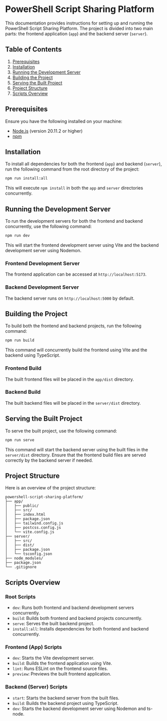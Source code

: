 # PowerShell Script Sharing Platform

This documentation provides instructions for setting up and running the PowerShell Script Sharing Platform. The project is divided into two main parts: the frontend application (`app`) and the backend server (`server`).

## Table of Contents

1. [Prerequisites](#prerequisites)
2. [Installation](#installation)
3. [Running the Development Server](#running-the-development-server)
4. [Building the Project](#building-the-project)
5. [Serving the Built Project](#serving-the-built-project)
6. [Project Structure](#project-structure)
7. [Scripts Overview](#scripts-overview)

## Prerequisites

Ensure you have the following installed on your machine:

- [Node.js](https://nodejs.org/) (version 20.11.2 or higher)
- [npm](https://www.npmjs.com/)

## Installation

To install all dependencies for both the frontend (`app`) and backend (`server`), run the following command from the root directory of the project:

```bash
npm run install:all
```

This will execute `npm install` in both the `app` and `server` directories concurrently.

## Running the Development Server

To run the development servers for both the frontend and backend concurrently, use the following command:

```bash
npm run dev
```

This will start the frontend development server using Vite and the backend development server using Nodemon.

### Frontend Development Server

The frontend application can be accessed at `http://localhost:5173`.

### Backend Development Server

The backend server runs on `http://localhost:5000` by default.

## Building the Project

To build both the frontend and backend projects, run the following command:

```bash
npm run build
```

This command will concurrently build the frontend using Vite and the backend using TypeScript.

### Frontend Build

The built frontend files will be placed in the `app/dist` directory.

### Backend Build

The built backend files will be placed in the `server/dist` directory.

## Serving the Built Project

To serve the built project, use the following command:

```bash
npm run serve
```

This command will start the backend server using the built files in the `server/dist` directory. Ensure that the frontend build files are served correctly by the backend server if needed.

## Project Structure

Here is an overview of the project structure:

```
powershell-script-sharing-platform/
├── app/
│   ├── public/
│   ├── src/
│   ├── index.html
│   ├── package.json
│   ├── tailwind.config.js
│   ├── postcss.config.js
│   └── vite.config.js
├── server/
│   ├── src/
│   ├── dist/
│   ├── package.json
│   └── tsconfig.json
├── node_modules/
├── package.json
└── .gitignore
```

## Scripts Overview

### Root Scripts

- `dev`: Runs both frontend and backend development servers concurrently.
- `build`: Builds both frontend and backend projects concurrently.
- `serve`: Serves the built backend project.
- `install:all`: Installs dependencies for both frontend and backend concurrently.

### Frontend (App) Scripts

- `dev`: Starts the Vite development server.
- `build`: Builds the frontend application using Vite.
- `lint`: Runs ESLint on the frontend source files.
- `preview`: Previews the built frontend application.

### Backend (Server) Scripts

- `start`: Starts the backend server from the built files.
- `build`: Builds the backend project using TypeScript.
- `dev`: Starts the backend development server using Nodemon and ts-node.
